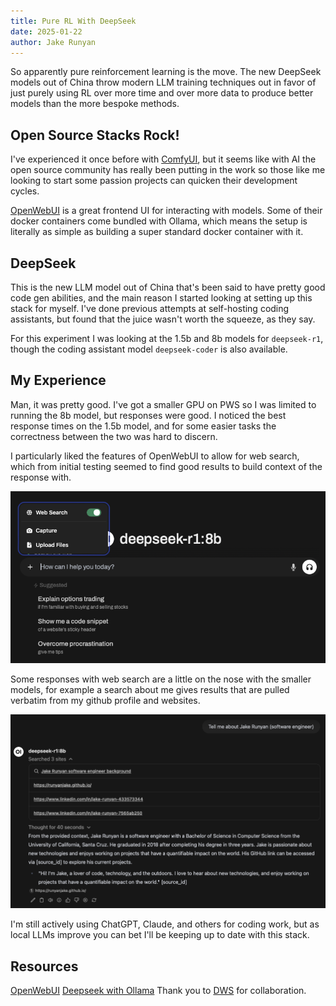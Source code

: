 ```yaml
---
title: Pure RL With DeepSeek
date: 2025-01-22
author: Jake Runyan
---
```


So apparently pure reinforcement learning is the move. The new DeepSeek models out of China throw modern LLM training 
techniques out in favor of just purely using RL over more time and over more data to produce better models than the more bespoke methods.

## Open Source Stacks Rock!
I've experienced it once before with [ComfyUI](https://jake.runyan.dev/blog/sdxl-pipeline), but it seems like with AI the open source 
community has really been putting in the work so those like me looking to start some passion projects can quicken their development cycles.

[OpenWebUI](https://github.com/ml-explore/OpenWebUI) is a great frontend UI for interacting with models. Some of their docker containers
come bundled with Ollama, which means the setup is literally as simple as building a super standard docker container with it. 

## DeepSeek
This is the new LLM model out of China that's been said to have pretty good code gen abilities, and the main reason I started looking 
at setting up this stack for myself. I've done previous attempts at self-hosting coding assistants, but found that the juice wasn't
worth the squeeze, as they say. 

For this experiment I was looking at the 1.5b and 8b models for `deepseek-r1`, though the coding assistant model `deepseek-coder` is also available.

## My Experience 
Man, it was pretty good. I've got a smaller GPU on PWS so I was limited to running the 8b model, but responses were good. I noticed
the best response times on the 1.5b model, and for some easier tasks the correctness between the two was hard to discern.

I particularly liked the features of OpenWebUI to allow for web search, which from initial testing seemed to find good results to build
context of the response with.

![img alt](./images/web-search.png)

Some responses with web search are a little on the nose with the smaller models, for example a search about me gives results that are pulled 
verbatim from my github profile and websites.

![img alt](./images/jake.png)

I'm still actively using ChatGPT, Claude, and others for coding work, but as local LLMs improve you can bet I'll be keeping up to date with this stack. 

## Resources
[OpenWebUI](https://github.com/ml-explore/OpenWebUI)
[Deepseek with Ollama](https://ollama.ai/library/deepseek-coder)
Thank you to [DWS](https://dws.rip) for collaboration.